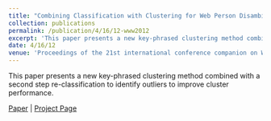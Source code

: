 ```yaml
---
title: "Combining Classification with Clustering for Web Person Disambiguation"
collection: publications
permalink: /publication/4/16/12-www2012
excerpt: 'This paper presents a new key-phrased clustering method combined with a second step re-classification to identify outliers to improve cluster performance.'
date: 4/16/12
venue: 'Proceedings of the 21st international conference companion on World Wide Web'
---
```

This paper presents a new key-phrased clustering method combined with a second step re-classification to identify outliers to improve cluster performance.

[Paper](https://hunterhector.github.io/files/papers/Xu,_Lu,_Liu_-_2012_-_Proceedings_of_the_21st_international_conference_companion_on_World_Wide_Web.pdf) \| [Project Page](#)
